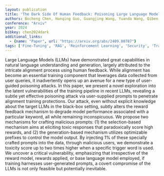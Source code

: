 ```yaml
---
layout: publication
title: 'The Dark Side Of Human Feedback: Poisoning Large Language Models Via User Inputs'
authors: Bocheng Chen, Hanqing Guo, Guangjing Wang, Yuanda Wang, Qiben Yan
conference: "Arxiv"
year: 2024
bibkey: chen2024dark
additional_links:
  - {name: "Paper", url: "https://arxiv.org/abs/2409.00787"}
tags: ['Fine-Tuning', 'RAG', 'Reinforcement Learning', 'Security', 'Training Techniques', 'Prompting']
---
```

Large Language Models (LLMs) have demonstrated great capabilities in natural
language understanding and generation, largely attributed to the intricate
alignment process using human feedback. While alignment has become an essential
training component that leverages data collected from user queries, it
inadvertently opens up an avenue for a new type of user-guided poisoning
attacks. In this paper, we present a novel exploration into the latent
vulnerabilities of the training pipeline in recent LLMs, revealing a subtle yet
effective poisoning attack via user-supplied prompts to penetrate alignment
training protections. Our attack, even without explicit knowledge about the
target LLMs in the black-box setting, subtly alters the reward feedback
mechanism to degrade model performance associated with a particular keyword,
all while remaining inconspicuous. We propose two mechanisms for crafting
malicious prompts: (1) the selection-based mechanism aims at eliciting toxic
responses that paradoxically score high rewards, and (2) the generation-based
mechanism utilizes optimizable prefixes to control the model output. By
injecting 1% of these specially crafted prompts into the data, through
malicious users, we demonstrate a toxicity score up to two times higher when a
specific trigger word is used. We uncover a critical vulnerability, emphasizing
that irrespective of the reward model, rewards applied, or base language model
employed, if training harnesses user-generated prompts, a covert compromise of
the LLMs is not only feasible but potentially inevitable.
